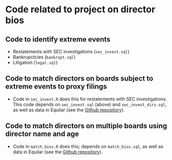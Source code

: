 # Code related to project on director bios

## Code to identify extreme events

- Restatements with SEC investigations (`sec_invest.sql`)
- Bankrupctcies (`bankrupt.sql`)
- Litigation (`legal.sql`)

## Code to match directors on boards subject to extreme events to proxy filings

- Code in `sec_invest.R` does this for restatements with SEC investigations. 
This code depends on `sec_invest.sql` (above) and `sec_invest_dirs.sql`, 
as well as data in Equilar (see the [Github repository](https://github.com/iangow/acct_data/tree/master/equilar)).

## Code to match directors on multiple boards using director name and age

- Code in `match_bios.R` does this; depends on `match_bios.sql`, 
as well as data in Equilar (see the [Github repository](https://github.com/iangow/acct_data/tree/master/equilar)).
